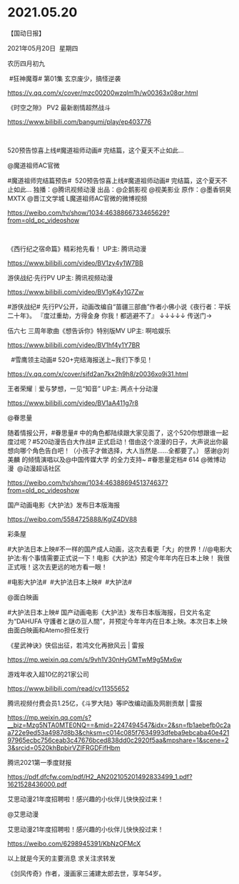 ﻿#  2021.05.20
【国动日报】


2021年05月20日  星期四


农历四月初九


 #狂神魔尊# 第01集 玄京废少，搞怪逆袭

https://v.qq.com/x/cover/mzc00200wzqlm1h/w00363x08qr.html




《时空之隙》 PV2 最新剧情超然战斗

https://www.bilibili.com/bangumi/play/ep403776

 





520预告惊喜上线#魔道祖师动画# 完结篇，这个夏天不止如此…

@魔道祖师AC官微        


#魔道祖师完结篇预告#  520预告惊喜上线#魔道祖师动画# 完结篇，这个夏天不止如此…
独播：@腾讯视频动漫 出品：@企鹅影视 @视美影业 原作：@墨香铜臭MXTX @晋江文学城 L魔道祖师AC官微的微博视频     


https://weibo.com/tv/show/1034:4638866733465629?from=old_pc_videoshow

   





《西行纪之宿命篇》精彩抢先看！ UP主: 腾讯动漫

https://www.bilibili.com/video/BV1zy4y1W7BB




游侠战纪·先行PV UP主: 腾讯视频动漫

https://www.bilibili.com/video/BV1gK4y1G7Zw




#游侠战纪# 先行PV公开，动画改编自“苗疆三部曲”作者小佛小说《夜行者：平妖二十年》。
『度过重劫，方得金身
你我！都逃避不了』
↓↓↓↓↓
传送门→

伍六七 三周年歌曲《想告诉你》特别版MV UP主: 啊哈娱乐

https://www.bilibili.com/video/BV1hf4y1Y7BR

 
#雪鹰领主动画# 520+完结海报送上~我们下季见！

https://v.qq.com/x/cover/sifd2an7kx2h9h8/z0036xo9i31.html




王者荣耀｜爱与梦想，一见“知音” UP主: 两点十分动漫

https://www.bilibili.com/video/BV1aA411g7r8







@眷思量                            

随着情报公开，#眷思量# 中的角色都陆续跟大家见面了，这个520你想跟谁一起度过呢？#520动漫告白大作战# 正式启动！借由这个浪漫的日子，大声说出你最想向哪个角色告白吧！（小孩子才做选择，大人当然是……全都要了。）
感谢@刘美麟 的倾情演唱以及@中国传媒大学 的全力支持~
#眷思量定档# 614 @微博动漫  @动漫超话社区

https://weibo.com/tv/show/1034:4638869451374637?from=old_pc_videoshow




国产动画电影《大护法》发布日本版海报 

https://weibo.com/5584725888/KglZ4DV88

彩条屋                   


#大护法日本上映#不一样的国产成人动画，这次去看更「大」的世界！//@电影大护法:有个事情需要正式说一下！电影《大护法》预定今年年内在日本上映！ 我很正式哦！这次去更远的地方看一眼！

#电影大护法#  #大护法日本上映#  #大护法#                                            

@面白映画                            

#大护法日本上映# 国产动画电影《大护法》发布日本版海报，日文片名定为“DAHUFA 守護者と謎の豆人間”，并预定今年年内在日本上映。本次日本上映由面白映画和Atemo担任发行




《星武神诀》侠侣出征，若鸿文化再掀风云 | 雷报

https://mp.weixin.qq.com/s/9vh1V30nHyGMTwM9g5Mx6w

游戏年收入超10亿的21家公司

https://www.bilibili.com/read/cv11355652

腾讯视频付费会员1.25亿，《斗罗大陆》等IP改编动画及网剧贡献 | 雷报

https://mp.weixin.qq.com/s?__biz=Mzg5NTA0MTE0NQ==&mid=2247494547&idx=2&sn=fb1aebefb0c2aa722e9ed53a4987d8b3&chksm=c014c085f7634993dfeba9ebcaba40e42197965ecbc756ceab3c47676bced838dd0c2920f5aa&mpshare=1&scene=23&srcid=0520khBpbirVZIFRGDFifHbm

腾讯2021第一季度财报


https://pdf.dfcfw.com/pdf/H2_AN202105201492833499_1.pdf?1621528436000.pdf

艾思动漫21年度招聘啦！感兴趣的小伙伴儿快快投过来！


@艾思动漫    


艾思动漫21年度招聘啦！感兴趣的小伙伴儿快快投过来！

https://weibo.com/6298945391/KbNzOFMcX




以上就是今天的主要消息
求关注求转发




《剑风传奇》作者，漫画家三浦建太郎去世，享年54岁。














